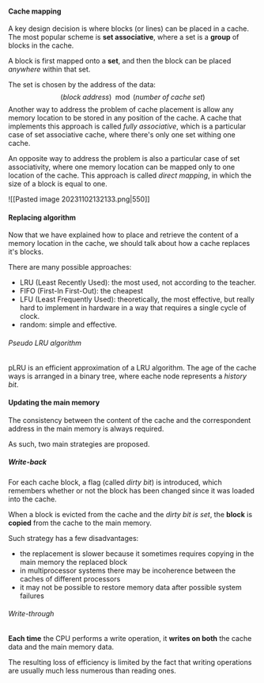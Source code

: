 #### Cache mapping
A key design decision is where blocks (or lines) can be placed in a cache. The most popular scheme is **set associative**, where a set is a **group** of blocks in the cache.

A block is first mapped onto a **set**, and then the block can be placed *anywhere* within that set.

The set is chosen by the address of the data:
$$(block\; address)\mod (number\; of \; cache\; set)$$
Another way to address the problem of cache placement is allow any memory location to be stored in any position of the cache. A cache that implements this approach is called *fully associative*, which is a particular case of set associative cache, where there's only one set withing one cache.

An opposite way to address the problem is also a particular case of set associativity, where one memory location can be mapped only to one location of the cache. This approach is called *direct mapping*, in which the size of a block is equal to one.

![[Pasted image 20231102132133.png|550]]
#### Replacing algorithm
Now that we have explained how to place and retrieve the content of a memory location in the cache, we should talk about how a cache replaces it's blocks.

There are many possible approaches:
- LRU (Least Recently Used): the most used, not according to the teacher.
- FIFO (First-In First-Out): the cheapest
- LFU (Least Frequently Used): theoretically, the most effective, but really hard to implement in hardware in a way that requires a single cycle of clock.
- random: simple and effective.
###### Pseudo LRU algorithm
pLRU is an efficient approximation of a LRU algorithm.
The age of the cache ways is arranged in a binary tree, where eache node represents a *history bit*.

#### Updating the main memory
The consistency between the content of the cache and the correspondent address in the main memory is always required.

As such, two main strategies are proposed.
##### Write-back
For each cache block, a flag (called *dirty bit*) is introduced, which remembers whether or not the block has been changed since it was loaded into the cache.

When a block is evicted from the cache and the *dirty bit is set*, the **block** is **copied** from the cache to the main memory.

Such strategy has a few disadvantages:
- the replacement is slower because it sometimes requires copying in the main memory the replaced block
- in multiprocessor systems there may be incoherence between the caches of different processors
- it may not be possible to restore memory data after possible system failures
###### Write-through
**Each time** the CPU performs a write operation, it **writes on both** the cache data and the main memory data.

The resulting loss of efficiency is limited by the fact that writing operations are usually much less numerous than reading ones.